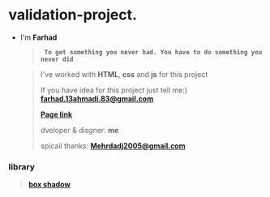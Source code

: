 # validation-project.

- I'm **Farhad**

  > **` To get something you never had. You have to do something you never did`**
  
  >I've worked with **HTML**, **css** and **js** for this project
  >
  >If you have idea for this project just tell me:) **farhad.13ahmadi.83@gmail.com**
  >
  >**[Page link](https://feri-punisher.github.io/validation-project/)**
  >
  >dveloper & disgner: **me**
  >
  >spicail thanks:   **Mehrdadj2005@gmail.com**
### library
  > **[box shadow](https://getcssscan.com/css-box-shadow-examples)**
